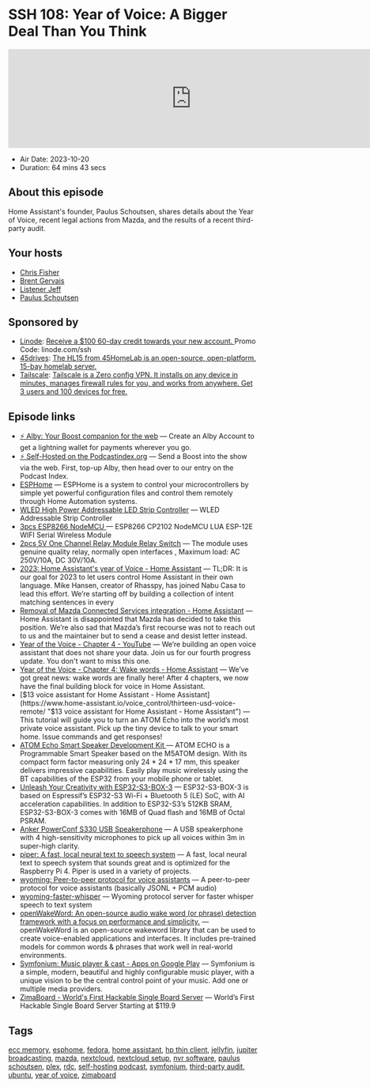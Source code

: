 # SSH 108: Year of Voice: A Bigger Deal Than You Think

<iframe src="https://player.fireside.fm/v2/dUlrHQih+rCrUPqIJ?theme=dark" width="740" height="200" frameborder="0" scrolling="no"></iframe>

* Air Date: 2023-10-20
* Duration: 64 mins 43 secs

## About this episode

Home Assistant's founder, Paulus Schoutsen, shares details about the Year of Voice, recent legal actions from Mazda, and the results of a recent third-party audit.

## Your hosts
* [Chris Fisher](https://selfhosted.show/hosts/chrislas)
* [Brent Gervais](https://selfhosted.show/guests/brentgervais)
* [Listener Jeff](https://selfhosted.show/guests/jeff)
* [Paulus Schoutsen](https://selfhosted.show/guests/paulus)

## Sponsored by

  * [Linode](https://linode.com/ssh): [Receive a $100 60-day credit towards your new account. ](https://linode.com/ssh) Promo Code: linode.com/ssh
  * [45drives](https://45homelab.com): [ The HL15 from 45HomeLab is an open-source, open-platform, 15-bay homelab server. ](https://45homelab.com)
  * [Tailscale](http://tailscale.com/selfhosted): [Tailscale is a Zero config VPN. It installs on any device in minutes, manages firewall rules for you, and works from anywhere. Get 3 users and 100 devices for free. ](http://tailscale.com/selfhosted)



## Episode links

  * [⚡ Alby: Your Boost companion for the web](https://getalby.com/ "⚡ Alby: Your Boost companion for the web") — Create an Alby Account to get a lightning wallet for payments wherever you go. 
  * [⚡ Self-Hosted on the Podcastindex.org](https://podcastindex.org/podcast/830124 "⚡ Self-Hosted on the Podcastindex.org") — Send a Boost into the show via the web. First, top-up Alby, then head over to our entry on the Podcast Index.
  * [ESPHome](https://esphome.io/index.html "ESPHome") — ESPHome is a system to control your microcontrollers by simple yet powerful configuration files and control them remotely through Home Automation systems.
  * [WLED High Power Addressable LED Strip Controller](https://www.athom.tech/blank-1/wled-high-power-led-strip-controller "WLED High Power Addressable LED Strip Controller") — WLED Addressable Strip Controller
  * [3pcs ESP8266 NodeMCU ](https://www.amazon.com/gp/product/B081CSJV2V/ref=ppx_yo_dt_b_search_asin_title?ie=UTF8&th=1 "3pcs ESP8266 NodeMCU ") — ESP8266 CP2102 NodeMCU LUA ESP-12E WIFI Serial Wireless Module 
  * [2pcs 5V One Channel Relay Module Relay Switch](https://www.amazon.com/gp/product/B00LW15A4W/ref=ppx_yo_dt_b_search_asin_title?ie=UTF8&psc=1 "2pcs 5V One Channel Relay Module Relay Switch") — The module uses genuine quality relay, normally open interfaces , Maximum load: AC 250V/10A, DC 30V/10A. 
  * [2023: Home Assistant's year of Voice - Home Assistant](https://www.home-assistant.io/blog/2022/12/20/year-of-voice/ "2023: Home Assistant's year of Voice - Home Assistant") — TL;DR: It is our goal for 2023 to let users control Home Assistant in their own language. Mike Hansen, creator of Rhasspy, has joined Nabu Casa to lead this effort. We’re starting off by building a collection of intent matching sentences in every 
  * [Removal of Mazda Connected Services integration - Home Assistant](https://www.home-assistant.io/blog/2023/10/13/removal-of-mazda-connected-services-integration/ "Removal of Mazda Connected Services integration - Home Assistant") — Home Assistant is disappointed that Mazda has decided to take this position. We’re also sad that Mazda’s first recourse was not to reach out to us and the maintainer but to send a cease and desist letter instead.
  * [Year of the Voice - Chapter 4 - YouTube](https://www.youtube.com/watch?v=YzgYYkOrnhQ "Year of the Voice - Chapter 4 - YouTube") — We’re building an open voice assistant that does not share your data. Join us for our fourth progress update. You don't want to miss this one. 
  * [Year of the Voice - Chapter 4: Wake words - Home Assistant](https://www.home-assistant.io/blog/2023/10/12/year-of-the-voice-chapter-4-wakewords/ "Year of the Voice - Chapter 4: Wake words - Home Assistant") — We’ve got great news: wake words are finally here! After 4 chapters, we now have the final building block for voice in Home Assistant.
  * [$13 voice assistant for Home Assistant - Home Assistant](https://www.home-assistant.io/voice_control/thirteen-usd-voice-remote/ "$13 voice assistant for Home Assistant - Home Assistant") — This tutorial will guide you to turn an ATOM Echo into the world’s most private voice assistant. Pick up the tiny device to talk to your smart home. Issue commands and get responses!
  * [ATOM Echo Smart Speaker Development Kit ](https://shop.m5stack.com/products/atom-echo-smart-speaker-dev-kit?ref=NabuCasa "ATOM Echo Smart Speaker Development Kit ") — ATOM ECHO is a Programmable Smart Speaker based on the M5ATOM design. With its compact form factor measuring only 24 * 24 * 17 mm, this speaker delivers impressive capabilities. Easily play music wirelessly using the BT capabilities of the ESP32 from your mobile phone or tablet.
  * [Unleash Your Creativity with ESP32-S3-BOX-3](https://www.espressif.com/en/news/ESP32-S3-BOX-3?1 "Unleash Your Creativity with ESP32-S3-BOX-3") — ESP32-S3-BOX-3 is based on Espressif’s ESP32-S3 Wi-Fi + Bluetooth 5 (LE) SoC, with AI acceleration capabilities. In addition to ESP32-S3’s 512KB SRAM, ESP32-S3-BOX-3 comes with 16MB of Quad flash and 16MB of Octal PSRAM.
  * [Anker PowerConf S330 USB Speakerphone](https://www.amazon.com/Anker-Speakerphone-Conference-Enhancement-Microphones/dp/B09FJ7LWX4/ref=sr_1_3?crid=2GPW20VJXAJ7H "Anker PowerConf S330 USB Speakerphone") — A USB speakerphone with 4 high-sensitivity microphones to pick up all voices within 3m in super-high clarity. 
  * [piper: A fast, local neural text to speech system](https://github.com/rhasspy/piper/ "piper: A fast, local neural text to speech system") — A fast, local neural text to speech system that sounds great and is optimized for the Raspberry Pi 4. Piper is used in a variety of projects.
  * [wyoming: Peer-to-peer protocol for voice assistants](https://github.com/rhasspy/wyoming "wyoming: Peer-to-peer protocol for voice assistants") — A peer-to-peer protocol for voice assistants (basically JSONL + PCM audio)
  * [wyoming-faster-whisper](https://github.com/rhasspy/wyoming-faster-whisper "wyoming-faster-whisper") — Wyoming protocol server for faster whisper speech to text system
  * [openWakeWord: An open-source audio wake word (or phrase) detection framework with a focus on performance and simplicity.](https://github.com/dscripka/openWakeWord "openWakeWord: An open-source audio wake word \(or phrase\) detection framework with a focus on performance and simplicity.") — openWakeWord is an open-source wakeword library that can be used to create voice-enabled applications and interfaces. It includes pre-trained models for common words & phrases that work well in real-world environments.
  * [Symfonium: Music player & cast - Apps on Google Play](https://play.google.com/store/apps/details?id=app.symfonik.music.player&hl=en_US&gl=US "Symfonium: Music player & cast - Apps on Google Play") — Symfonium is a simple, modern, beautiful and highly configurable music player, with a unique vision to be the central control point of your music. Add one or multiple media providers.
  * [ZimaBoard - World's First Hackable Single Board Server](https://www.zimaboard.com/ "ZimaBoard - World's First Hackable Single Board Server") — World’s First Hackable Single Board Server Starting at $119.9



## Tags

[ecc memory](https://selfhosted.show/tags/ecc%20memory), [esphome](https://selfhosted.show/tags/esphome), [fedora](https://selfhosted.show/tags/fedora), [home assistant](https://selfhosted.show/tags/home%20assistant), [hp thin client](https://selfhosted.show/tags/hp%20thin%20client), [jellyfin](https://selfhosted.show/tags/jellyfin), [jupiter broadcasting](https://selfhosted.show/tags/jupiter%20broadcasting), [mazda](https://selfhosted.show/tags/mazda), [nextcloud](https://selfhosted.show/tags/nextcloud), [nextcloud setup](https://selfhosted.show/tags/nextcloud%20setup), [nvr software](https://selfhosted.show/tags/nvr%20software), [paulus schoutsen](https://selfhosted.show/tags/paulus%20schoutsen), [plex](https://selfhosted.show/tags/plex), [rdc](https://selfhosted.show/tags/rdc), [self-hosting podcast](https://selfhosted.show/tags/self-hosting%20podcast), [symfonium](https://selfhosted.show/tags/symfonium), [third-party audit](https://selfhosted.show/tags/third-party%20audit), [ubuntu](https://selfhosted.show/tags/ubuntu), [year of voice](https://selfhosted.show/tags/year%20of%20voice), [zimaboard](https://selfhosted.show/tags/zimaboard)
